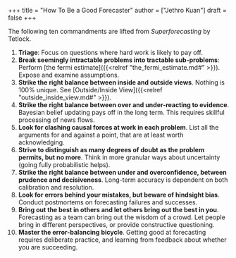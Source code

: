 +++
title = "How To Be a Good Forecaster"
author = ["Jethro Kuan"]
draft = false
+++

The following ten commandments are lifted from _Superforecasting_ by Tetlock.

1.  **Triage**: Focus on questions where hard work is likely to pay off.
2.  **Break seemingly intractable problems into tractable sub-problems**: Perform
    [the fermi estimate]({{<relref "the_fermi_estimate.md#" >}}). Expose and examine assumptions.
3.  **Strike the right balance between inside and outside views**. Nothing is 100%
    unique. See [Outside/Inside View]({{<relref "outside_inside_view.md#" >}}).
4.  **Strike the right balance between over and under-reacting to evidence**.
    Bayesian belief updating pays off in the long term. This requires skillful
    processing of news flows.
5.  **Look for clashing causal forces at work in each problem**. List all the
    arguments for and against a point, that are at least worth acknowledging.
6.  **Strive to distinguish as many degrees of doubt as the problem permits, but
    no more**. Think in more granular ways about uncertainty (going fully
    probabilistic helps).
7.  **Strike the right balance between under and overconfidence, between prudence
    and decisiveness**. Long-term accuracy is dependent on both calibration and
    resolution.
8.  **Look for errors behind your mistakes, but beware of hindsight bias**. Conduct
    postmortems on forecasting failures and successes.
9.  **Bring out the best in others and let others bring out the best in you**.
    Forecasting as a team can bring out the wisdom of a crowd. Let people bring
    in different perspectives, or provide constructive questioning.
10. **Master the error-balancing bicycle**. Getting good at forecasting requires
    deliberate practice, and learning from feedback about whether you are
    succeeding.